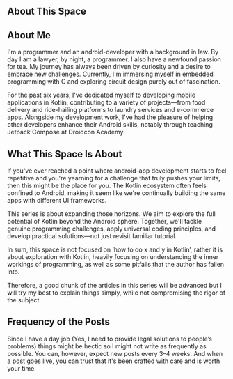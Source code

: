 ## About This Space

## About Me

I'm a programmer and an android-developer with a background in law. By day I am a lawyer, by night, a programmer. 
I also have a newfound passion for tea. My journey has always been driven by curiosity and a desire to embrace new challenges. 
Currently, I'm immersing myself in embedded programming with C and exploring circuit design purely out of fascination.

For the past six years, I've dedicated myself to developing mobile applications in Kotlin, 
contributing to a variety of projects—from food delivery and ride-hailing platforms to laundry services and e-commerce apps. 
Alongside my development work, I've had the pleasure of helping other developers enhance their Android skills, 
notably through teaching Jetpack Compose at Droidcon Academy.

## **What This Space Is About**

If you've ever reached a point where android-app development starts to feel repetitive and you're yearning for a challenge 
that truly pushes your limits, then this might be the place for you. The Kotlin ecosystem often feels confined to Android, 
making it seem like we're continually building the same apps with different UI frameworks.

This series is about expanding those horizons. We aim to explore the full potential of Kotlin beyond the Android sphere.
Together, we'll tackle genuine programming challenges, apply universal coding principles, and develop practical solutions—not just revisit familiar tutorial.

In sum, this space is not focused on ‘how to do x and y in Kotlin’, rather it is about exploration with Kotlin, heavily 
focusing on understanding the inner workings of programming, as well as some pitfalls that the author has fallen into.

Therefore, a good chunk of the articles in this series will be advanced but I will try my best to explain things simply, 
while not compromising the rigor of the subject.

## Frequency of the Posts

Since I have a day job (Yes, I need to provide legal solutions to people’s problems) things might be hectic so I might not write as frequently as possible.
You can, however, expect new posts every 3–4 weeks. And when a post goes live, you can trust that it's been crafted with care and is worth your time.
